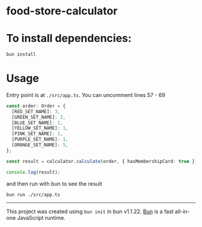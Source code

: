 # food-store-calculator

# To install dependencies:

```bash
bun install
```

# Usage

Entry point is at `./src/app.ts`. You can uncomment lines 57 - 69

```ts
const order: Order = {
  [RED_SET_NAME]: 3,
  [GREEN_SET_NAME]: 2,
  [BLUE_SET_NAME]: 1,
  [YELLOW_SET_NAME]: 1,
  [PINK_SET_NAME]: 1,
  [PURPLE_SET_NAME]: 1,
  [ORANGE_SET_NAME]: 5,
};

const result = calculator.calculate(order, { hasMembershipCard: true });

console.log(result);
```

and then run with bun to see the result

```bash
bun run ./src/app.ts
```

---

This project was created using `bun init` in bun v1.1.22. [Bun](https://bun.sh) is a fast all-in-one JavaScript runtime.
